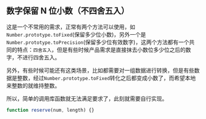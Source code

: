 ## 数字保留 N 位小数（不四舍五入）

这是一个不常用的需求，正常有两个方法可以使用，如`Number.prototype.toFixed`(保留多少位小数)，另外一个是`Number.prototype.toPrecision`(保留多少位有效数字)，这两个方法都有一个共同的特点：`四舍五入`，但是有些时候产品需求是直接抹去小数位多少位之后的数字，不进行四舍五入。

另外，有些时候可能还有这类场景，比如都需要对一组数据进行转换，但是有些数据是整数，经过`Number.prototype.toFixed`转化之后都变成小数了，而希望本地来整数的就维持整数。

所以，简单的调用库函数就无法满足要求了，此刻就需要自行实现。

```js
function reserve(num, length) {}
```
